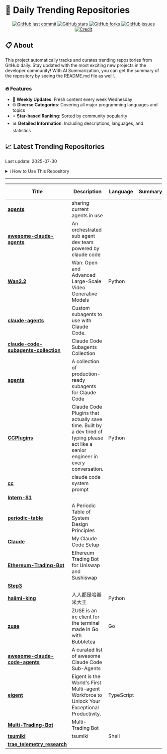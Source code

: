 # 🌟 Daily Trending Repositories

<div align="center">
<a href="https://github.com/marc-ko/daily-trending-repo/commits/main">
    <img src="https://img.shields.io/github/last-commit/marc-ko/daily-trending-repo" alt="GitHub last commit" />
</a>

<a href="https://github.com/marc-ko/daily-trending-repo/stargazers">
    <img src="https://img.shields.io/github/stars/marc-ko/daily-trending-repo" alt="GitHub stars" />
</a>
<a href="https://github.com/marc-ko/daily-trending-repo/network/members">
    <img src="https://img.shields.io/github/forks/marc-ko/daily-trending-repo" alt="GitHub forks" />
</a>
<a href="https://github.com/marc-ko/daily-trending-repo/issues">
    <img src="https://img.shields.io/github/issues/marc-ko/daily-trending-repo" alt="GitHub issues" />
</a>
<a alt="credit" href="https://github.com/zezhishao/DailyArXiv">
 <img src="https://img.shields.io/badge/credit%20-%20Idea%20From%20This%20Repo-blue" alt="Credit">
</a>
</div>

## 📋 About

This project automatically tracks and curates trending repositories from GitHub daily. Stay updated with the most exciting new projects in the developer community! With AI Summarization, you can get the summary of the repository by seeing the README.md file as well!.

### 🔥 Features

- 🔄 **Weekly Updates**: Fresh content every week Wednesday
- 🌐 **Diverse Categories**: Covering all major programming languages and topics
- ⭐ **Star-based Ranking**: Sorted by community popularity
- 📊 **Detailed Information**: Including descriptions, languages, and statistics

## 📈 Latest Trending Repositories

Last update: 2025-07-30

<details>
<summary>ℹ️ How to Use This Repository</summary>

1. **Star & Watch**: Click the 'Star' and 'Watch' buttons to receive weekly email notifications
2. **Browse**: Explore trending repositories organized by popularity
3. **Contribute**: Feel free to open issues or suggest improvements

</details>

---

| **Title** | **Description** | **Language** | **Summary** | **Tags** | **Stars Count** |
| --- | --- | --- | --- | --- | --- |
| **[agents](https://github.com/contains-studio/agents)** | sharing current agents in use |  |  |  | 2752 |
| **[awesome-claude-agents](https://github.com/vijaythecoder/awesome-claude-agents)** | An orchestrated sub agent dev team powered by claude code |  |  |  | 1701 |
| **[Wan2.2](https://github.com/Wan-Video/Wan2.2)** | Wan: Open and Advanced Large-Scale Video Generative Models | Python |  | <details><summary>aigc,...</summary><p>aigc, video-generation</p></details> | 1688 |
| **[claude-agents](https://github.com/iannuttall/claude-agents)** | Custom subagents to use with Claude Code. |  |  |  | 1268 |
| **[claude-code-subagents-collection](https://github.com/davepoon/claude-code-subagents-collection)** | Claude Code Subagents Collection |  |  |  | 1110 |
| **[agents](https://github.com/wshobson/agents)** | A collection of production-ready subagents for Claude Code |  |  | <details><summary>agent...</summary><p>agents, ai, ai-agents, anthropic, automation, claude, claude-code, sub-agents, subagents</p></details> | 929 |
| **[CCPlugins](https://github.com/brennercruvinel/CCPlugins)** | Claude Code Plugins that actually save time. Built by a dev tired of typing please act like a senior engineer in every conversation. | Python |  | <details><summary>autom...</summary><p>automated, claude, claude-ai, claude-code, cli, collection, commands, extensions, plugins</p></details> | 778 |
| **[cc](https://github.com/kn1026/cc)** | claude code system prompt |  |  |  | 459 |
| **[Intern-S1](https://github.com/InternLM/Intern-S1)** |  |  |  |  | 325 |
| **[periodic-table](https://github.com/jarulraj/periodic-table)** | A Periodic Table of System Design Principles |  |  |  | 298 |
| **[Claude](https://github.com/Dimillian/Claude)** | My Claude Code Setup |  |  |  | 263 |
| **[Ethereum-Trading-Bot](https://github.com/ColvoxvadSex/Ethereum-Trading-Bot)** | Ethereum Trading Bot for Uniswap and Sushiswap |  |  | <details><summary>block...</summary><p>blockchain, codepen, crypto-bot, crypto-trading, defi, dex, eth, ethereum, ethereum-mainnet, evm, mempool, metamask, mev, smart-contract, solidity, uniswap, uniswap-v3, web3</p></details> | 224 |
| **[Step3](https://github.com/stepfun-ai/Step3)** |  |  |  |  | 223 |
| **[hajimi-king](https://github.com/GakkiNoOne/hajimi-king)** | 人人都是哈基米大王 | Python |  |  | 217 |
| **[zuse](https://github.com/babycommando/zuse)** | ZUSE is an irc client for the terminal made in Go with Bubbletea | Go |  |  | 195 |
| **[awesome-claude-code-agents](https://github.com/hesreallyhim/awesome-claude-code-agents)** | A curated list of awesome Claude Code Sub-Agents |  |  |  | 192 |
| **[eigent](https://github.com/eigent-ai/eigent)** | Eigent is the World's First Multi-agent Workforce to Unlock Your Exceptional Productivity. | TypeScript |  |  | 186 |
| **[Multi-Trading-Bot](https://github.com/Dravine1vDf7/Multi-Trading-Bot)** | Multi-Trading Bot |  |  | <details><summary>block...</summary><p>blockchain, codepen, crypto-bot, crypto-trading, defi, dex, eth, ethereum, ethereum-mainnet, evm, mempool, metamask, mev, smart-contract, solidity, uniswap, uniswap-v3, web3</p></details> | 180 |
| **[tsumiki](https://github.com/classmethod/tsumiki)** | tsumiki | Shell |  |  | 156 |
| **[trae_telemetry_research](https://github.com/segmentationf4u1t/trae_telemetry_research)** |  |  |  |  | 152 |


